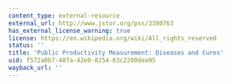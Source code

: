 ```yaml
---
content_type: external-resource
external_url: http://www.jstor.org/pss/3380763
has_external_license_warning: true
license: https://en.wikipedia.org/wiki/All_rights_reserved
status: ''
title: 'Public Productivity Measurement: Diseases and Cures'
uid: f572a0b7-407a-42e8-8254-63c2280dea95
wayback_url: ''
---
```

